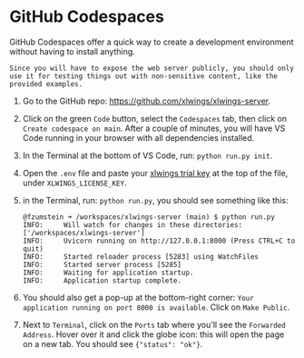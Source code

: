 # GitHub Codespaces

GitHub Codespaces offer a quick way to create a development environment without having to install anything.

```{note}
Since you will have to expose the web server publicly, you should only use it for testing things out with non-sensitive content, like the provided examples.
```

1. Go to the GitHub repo: https://github.com/xlwings/xlwings-server.
2. Click on the green `Code` button, select the `Codespaces` tab, then click on `Create codespace on main`. After a couple of minutes, you will have VS Code running in your browser with all dependencies installed.
3. In the Terminal at the bottom of VS Code, run: `python run.py init`.
4. Open the `.env` file and paste your [xlwings trial key](https://www.xlwings.org/trial) at the top of the file, under `XLWINGS_LICENSE_KEY`.
5. in the Terminal, run: `python run.py`, you should see something like this:

   ```text
   @fzumstein ➜ /workspaces/xlwings-server (main) $ python run.py
   INFO:     Will watch for changes in these directories: ['/workspaces/xlwings-server']
   INFO:     Uvicorn running on http://127.0.0.1:8000 (Press CTRL+C to quit)
   INFO:     Started reloader process [5283] using WatchFiles
   INFO:     Started server process [5285]
   INFO:     Waiting for application startup.
   INFO:     Application startup complete.
   ```

6. You should also get a pop-up at the bottom-right corner: `Your application running on port 8000 is available`. Click on `Make Public`.
7. Next to `Terminal`, click on the `Ports` tab where you'll see the `Forwarded Address`. Hover over it and click the globe icon: this will open the page on a new tab. You should see `{"status": "ok"}`.
